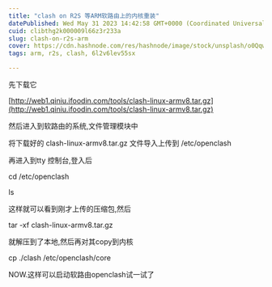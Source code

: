 ```yaml
---
title: "clash on R2S 等ARM软路由上的内核重装"
datePublished: Wed May 31 2023 14:42:58 GMT+0000 (Coordinated Universal Time)
cuid: clibthg2k000009l66z3r233a
slug: clash-on-r2s-arm
cover: https://cdn.hashnode.com/res/hashnode/image/stock/unsplash/o0Qqw21-0NI/upload/55a161be09de1c8fec9e24b7c7a17df6.jpeg
tags: arm, r2s, clash, 6l2v6lev55sx

---
```


先下载它

[http://web1.qiniu.ifoodin.com/tools/clash-linux-armv8.tar.gz](http://web1.qiniu.ifoodin.com/tools/clash-linux-armv8.tar.gz)

然后进入到软路由的系统,文件管理模块中

将下载好的 clash-linux-armv8.tar.gz 文件导入上传到 /etc/openclash

再进入到tty 控制台,登入后

cd /etc/openclash

ls

这样就可以看到刚才上传的压缩包,然后

tar -xf clash-linux-armv8.tar.gz

就解压到了本地,然后再对其copy到内核

cp ./clash /etc/openclash/core

NOW.这样可以启动软路由openclash试一试了
